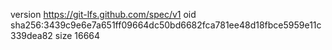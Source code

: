 version https://git-lfs.github.com/spec/v1
oid sha256:3439c9e6e7a651ff09664dc50bd6682fca781ee48d18fbce5959e11c339dea82
size 16664
